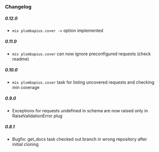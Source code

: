 ### Changelog

##### 0.12.0

* `mix plumbapius.cover -v` option implemented

##### 0.11.0

* `mix plumbapius.cover` can now ignore preconfigured requests (check readme)

##### 0.10.0

* `mix plumbapius.cover` task for listing uncovered requests and checking min coverage

##### 0.9.0

* Exceptions for requests undefined in schema are now raised only in RaiseValidationError plug

##### 0.8.1

* Bugfix: get_docs task checked out branch in wrong repository after initial cloning
